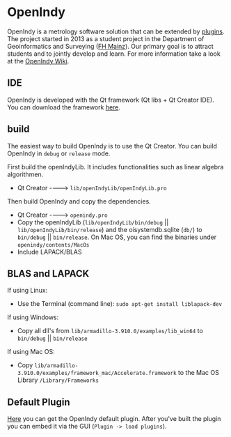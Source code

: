 OpenIndy
========

OpenIndy is a metrology software solution that can be extended by [plugins](https://github.com/OpenIndy/OiPluginTemplate). The project started in 2013 as a student project in the Department of Geoinformatics and Surveying ([FH Mainz](https://www.fh-mainz.de/technology/geoinformatics-and-surveying/index.html)). Our primary goal is to attract students and to jointly develop and learn. For more information take a look at the [OpenIndy Wiki](https://github.com/OpenIndy/OpenIndy/wiki).

IDE
----
OpenIndy is developed with the Qt framework (Qt libs + Qt Creator IDE). You can download the framework [here](http://qt-project.org/downloads).


build
-----
The easiest way to build OpenIndy is to use the Qt Creator. You can build OpenIndy in `debug` or `release` mode.  

First build the openIndyLib. It includes functionalities such as linear algebra algorithmen.

- Qt Creator ----> `lib/openIndyLib/openIndyLib.pro`

Then build OpenIndy and copy the dependencies. 

- Qt Creator ----> `openindy.pro`
- Copy the openIndyLib (`lib/openIndyLib/bin/debug` || `lib/openIndyLib/bin/release`) and the oisystemdb.sqlite (`db/`) to `bin/debug` || `bin/release`. On Mac OS, you can find the binaries under `openindy/contents/MacOs`
- Include LAPACK/BLAS


BLAS and LAPACK
----------------

If using Linux:

  - Use the Terminal (command line): `sudo apt-get install liblapack-dev`

If using Windows:

  - Copy all dll's from `lib/armadillo-3.910.0/examples/lib_win64` to `bin/debug` || `bin/release`

If using Mac OS:

  - Copy `lib/armadillo-3.910.0/examples/framework_mac/Accelerate.framework` to the Mac OS Library `/Library/Frameworks`
  

Default Plugin
---------------
[Here](https://github.com/OpenIndy/OiDefaultPlugin) you can get the OpenIndy default plugin. After you've built the plugin you can embed it via the GUI (`Plugin -> load plugins`).




